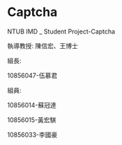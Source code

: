 # Captcha
NTUB IMD _ Student Project-Captcha

執導教授: 陳信宏、王博士

組長:

10856047-伍慕君 

組員:

10856014-蘇冠達

10856015-黃宏騏

10856033-李國豪
